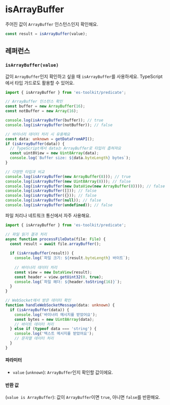 # isArrayBuffer

주어진 값이 `ArrayBuffer` 인스턴스인지 확인해요.

```typescript
const result = isArrayBuffer(value);
```

## 레퍼런스

### `isArrayBuffer(value)`

값이 `ArrayBuffer`인지 확인하고 싶을 때 `isArrayBuffer`를 사용하세요. TypeScript에서 타입 가드로도 활용할 수 있어요.

```typescript
import { isArrayBuffer } from 'es-toolkit/predicate';

// ArrayBuffer 인스턴스 확인
const buffer = new ArrayBuffer(16);
const notBuffer = new Array(16);

console.log(isArrayBuffer(buffer)); // true
console.log(isArrayBuffer(notBuffer)); // false

// 바이너리 데이터 처리 시 유용해요
const data: unknown = getDataFromAPI();
if (isArrayBuffer(data)) {
  // TypeScript에서 data는 ArrayBuffer로 타입이 좁혀져요
  const uint8View = new Uint8Array(data);
  console.log(`Buffer size: ${data.byteLength} bytes`);
}

// 다양한 타입과 비교
console.log(isArrayBuffer(new ArrayBuffer(8))); // true
console.log(isArrayBuffer(new Uint8Array(8))); // false
console.log(isArrayBuffer(new DataView(new ArrayBuffer(8)))); // false
console.log(isArrayBuffer([])); // false
console.log(isArrayBuffer({})); // false
console.log(isArrayBuffer(null)); // false
console.log(isArrayBuffer(undefined)); // false
```

파일 처리나 네트워크 통신에서 자주 사용해요.

```typescript
import { isArrayBuffer } from 'es-toolkit/predicate';

// 파일 읽기 결과 처리
async function processFileData(file: File) {
  const result = await file.arrayBuffer();
  
  if (isArrayBuffer(result)) {
    console.log(`파일 크기: ${result.byteLength} 바이트`);
    
    // 바이너리 데이터 처리
    const view = new DataView(result);
    const header = view.getUint32(0, true);
    console.log(`파일 헤더: ${header.toString(16)}`);
  }
}

// WebSocket에서 받은 데이터 확인
function handleWebSocketMessage(data: unknown) {
  if (isArrayBuffer(data)) {
    console.log('바이너리 메시지를 받았어요');
    const bytes = new Uint8Array(data);
    // 바이트 데이터 처리
  } else if (typeof data === 'string') {
    console.log('텍스트 메시지를 받았어요');
    // 문자열 데이터 처리
  }
}
```

#### 파라미터

- `value` (`unknown`): `ArrayBuffer`인지 확인할 값이에요.

#### 반환 값

(`value is ArrayBuffer`): 값이 `ArrayBuffer`이면 `true`, 아니면 `false`를 반환해요.
